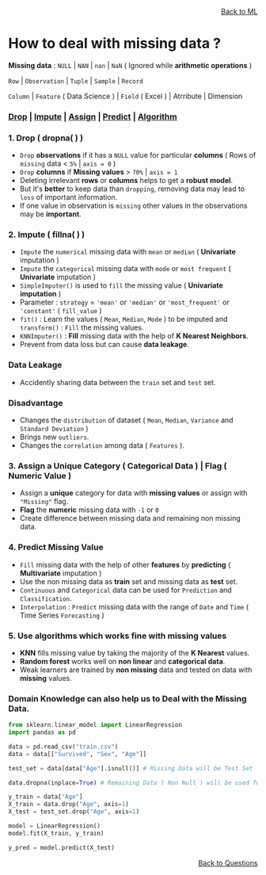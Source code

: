 <p align='right'><a align="right" href="https://github.com/KIRANKUMAR7296/Library/blob/main/Machine%20Learning/Machine%20Learning%20Models.md">Back to ML</a></p>

# How to deal with missing data ?

**Missing data** : `NULL` | `NAN` | `nan` | `NaN` ( Ignored while **arithmetic operations** )

`Row` | `Observation` | `Tuple` | `Sample` | `Record`

`Column` | `Feature` ( Data Science ) | `Field` ( Excel ) | Atrribute | Dimension

<h3><a href="#del">Drop</a> | <a href="#impute">Impute</a> | <a href="#assign">Assign</a> | <a href="#predict">Predict</a> | <a href="#algo">Algorithm</a></h3>

<h3 name="del"> 1. Drop ( dropna( ) )</h3>

- `Drop` **observations** if it has a `NULL` value for particular **columns** ( Rows of `missing` data < `5%` | `axis = 0` )
- `Drop` **columns** if **Missing values** > `70%` | `axis = 1`
- Deleting irrelevant **rows** or **columns** helps to get a **robust model**.
- But it's **better** to keep data than `dropping`, removing data may lead to `loss` of important information.
- If one value in observation is `missing` other values in the observations may be **important**.

<h3 name="impute"> 2. Impute ( fillna( ) )</h3>

- `Impute` the `numerical` missing data with `mean` or `median` ( **Univariate** imputation ) 
- `Impute` the `categorical` missing data with `mode` or `most frequent` (  **Univariate** imputation ) 
- `SimpleImputer()` is used to `fill` the missing value ( **Univariate imputation** ) 
- Parameter : `strategy` = `'mean'` or `'median'` or `'most_frequent'` or `'constant'` ( `fill_value` ) 
- `fit()` : Learn the values ( `Mean`, `Median`, `Mode` ) to be imputed and `transform()` : `Fill` the missing values.
- `KNNImputer()` : **Fill** missing data with the help of **K Nearest Neighbors**.
- Prevent from data loss but can cause **data leakage**.

### Data Leakage 
- Accidently sharing data between the `train` set and `test` set.

### Disadvantage

- Changes the `distribution` of dataset ( `Mean`, `Median`, `Variance` and `Standard Deviation` )
- Brings new `outliers`.
- Changes the `correlation` among data ( `Features` ).

<h3 name="assign"> 3. Assign a Unique Category ( Categorical Data ) | Flag ( Numeric Value )</h3>

- Assign a **unique** category for data with **missing values** or assign with `"Missing"` flag.
- **Flag** the **numeric** missing data with `-1` or `0` 
- Create difference between missing data and remaining non missing data.

<h3 name="predict"> 4. Predict Missing Value</h3>

- `Fill` missing data with the help of other **features** by **predicting** ( **Multivariate** imputation ) 
- Use the non missing data as **train** set and missing data as **test** set.
- `Continuous` and `Categorical` data can be used for `Prediction` and `Classification`.
- `Interpolation` : `Predict` missing data with the range of `Date` and `Time` ( Time Series `Forecasting` ) 

<h3 name="algo"> 5. Use algorithms which works fine with missing values</h3>

- **KNN** fills missing value by taking the majority of the **K Nearest** values.
- **Random forest** works well on **non linear** and **categorical data**.
- Weak learners are trained by **non missing** data and tested on data with **missing** values.

### Domain Knowledge can also help us to Deal with the Missing Data.

```python
from sklearn.linear_model import LinearRegression
import pandas as pd

data = pd.read_csv("train.csv")
data = data[["Survived", "Sex", "Age"]]

test_set = data[data["Age"].isnull()] # Missing Data will be Test Set

data.dropna(inplace=True) # Remaining Data ( Non Null ) will be used for Training the Model

y_train = data["Age"]
X_train = data.drop("Age", axis=1)
X_test = test_set.drop("Age", axis=1)

model = LinearRegression()
model.fit(X_train, y_train)

y_pred = model.predict(X_test)
```

<p align='right'><a align="right" href="https://github.com/KIRANKUMAR7296/Library/blob/main/Interview.md">Back to Questions</a></p>
